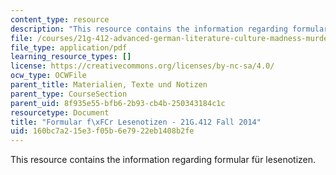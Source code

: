 ```yaml
---
content_type: resource
description: "This resource contains the information regarding formular f\xFCr lesenotizen."
file: /courses/21g-412-advanced-german-literature-culture-madness-murder-mysteries-fall-2014/160bc7a215e3f05b6e7922eb1408b2fe_MIT21G_412F14_Wk1_neu_Les.pdf
file_type: application/pdf
learning_resource_types: []
license: https://creativecommons.org/licenses/by-nc-sa/4.0/
ocw_type: OCWFile
parent_title: Materialien, Texte und Notizen
parent_type: CourseSection
parent_uid: 8f935e55-bfb6-2b93-cb4b-250343184c1c
resourcetype: Document
title: "Formular f\xFCr Lesenotizen - 21G.412 Fall 2014"
uid: 160bc7a2-15e3-f05b-6e79-22eb1408b2fe
---
```

This resource contains the information regarding formular für lesenotizen.